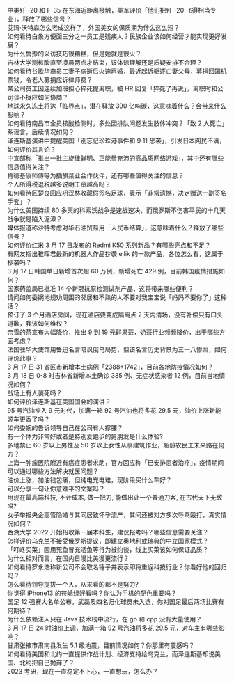 中美歼 -20 和 F-35 在东海近距离接触，美军评价「他们把歼 -20 飞得相当专业」，释放了哪些信号？  
艾玛·沃特森怎么老成这样了，外国美女的保质期为什么这么短？  
如何看待白象方便面三分之一员工是残疾人？民族企业该如何经营才能实现更好发展？  
为什么鲁豫的采访技巧很糟糕，但是她就是很火？  
吉林大学测核酸直至凌晨两点才结束，该体谅理解还是质疑安排不合理？  
如何看待谷歌华裔员工妻子病逝后火速再婚，最近起诉驱逐亡妻父母，募捐回国机票钱，令老人募捐应诉律师费？  
某公司员工因连续加班担心猝死提离职，被 HR 回复「猝死了再说」，离职时和公司谈不拢应如何协商？  
地球永久冻土将达「临界点」，潜在释放 390 亿吨碳，这意味着什么？会带来什么影响？  
如何看待南昌市全员核酸检测时，多处因排队问题发生肢体冲突？「致 2 人死亡」系谣言，后续情况如何？  
泽连斯基演讲中提醒美国「别忘记珍珠港事件和 9·11 恐袭」，引发日本网民不满，如何评价其言论？  
中宣部称「推出一批主旋律鲜明、正能量充沛的高品质网络游戏」，其中还有哪些信息值得关注？  
肯德基康师傅等为插旗菜业合作伙伴，还有哪些值得关注的信息？  
个人所得税退税越多说明工资越高吗？  
如何看待区楚良回应巩汉林收藏假签名足球，表示「非常遗憾，决定赠送一副签名手套」？  
为什么美国持续 80 多天的科索沃战争是速战速决，而俄罗斯不伤害平民的十几天战争就是陷入泥潭？  
媒体报道称沙特考虑对华石油贸易用「人民币结算」，这意味着什么？释放了哪些信号？  
如何评价红米 3 月 17 日发布的 Redmi K50 系列新品？有哪些亮点和不足？  
有网友指出稚晖君最新的机器人作品抄袭 eilik 的一款产品，各位怎么看，这属于抄袭吗？  
3 月 17 日韩国单日新增首次超 60 万例，新增死亡 429 例，目前韩国疫情措施如何？  
国家药监局已批准 14 个新冠抗原检测试剂产品，这将带来哪些便利？  
请问如何委婉地规劝周围的邻居和不熟的人不要对我宝宝说「妈妈不要你了」这种话？  
预订了 3 个月酒店房间，现在酒店要变成隔离点 2 天内清场，没有补偿只有口头道歉，我该如何维权？  
奈雪的茶宣布大幅降价，推出 9 到 19 元鲜果茶，奶茶行业频频降价，出于哪些方面考虑？  
法国驻华大使馆用鲁迅名言暗讽俄乌局势，但该名言历史背景为三一八惨案，如何评价此事？  
3 月 17 日 31 省区市新增本土病例「2388+1742」，目前各地防疫情况如何？  
3 月 18 日 0-8 时吉林省新增本土确诊 385 例、无症状感染者 12 例，目前当地情况如何？  
战场上有人装死吗？  
如何评价泽连斯基在美国国会的演讲？  
95 号汽油步入 9 元时代，加满一箱 92 号汽油也将多花 29.5 元，油价上涨新能源车更香了吗？  
如何委婉的告诉领导自己在公司有人撑腰？  
有一个体力非常好或者是特别爱跑步的男朋友是什么体验?  
多地禁止 60 岁以上男性及 50 岁以上女性从事建筑作业，超龄农民工未来路在何方？  
上海一肿瘤医院附近有癌症患者求助，官方回应称「已安排患者治疗」，疫情期间可以通过哪些方法解决就医问题？  
油价上涨，加油钱包痛，但纯电充电难，现阶段买什么车好？  
可以分享一句让你意难平的文案吗？  
用现在最高端科技, 不计成本, 做一把刀, 能做出让一个普通刀客, 在古代天下无敌吗?  
女子举报央企高管隐婚与其同居致怀孕流产，其间还被对方多次辱骂殴打，真实情况如何？  
西湖大学 2022 开始招收第一届本科生，建议报考吗？哪些信息需要关注？  
怎样评价乌克兰不接受俄罗斯提议，即建立奥地利或瑞典的中立国家模式？  
「叮咚买菜」因用死鱼冒充活鱼等行为被约谈，线上买菜该如何保证品质？  
为什么相对而言，在国内日漫比美漫更流行？  
如何看待罗永浩称新公司不会取名锤子并表示即将重返科技行业？你看好他的回归吗？  
怎么看待领导提拔一个人，从来看的都不是努力?  
你觉得 iPhone13 的苍岭绿好看吗？你认为手机的配色重要吗？  
国足 12 强赛大名单公布，武磊及四名归化球员未入选，你对国足最后两场比赛有何期待？  
为什么依赖注入只在 Java 技术栈中流行，在 go 和 cpp 没有大量使用？  
3 月 17 日 24 时油价上调，加满一箱 92 号汽油将多花 29.5 元，对车主有哪些影响？  
甘肃张掖市肃南县发生 5.1 级地震，目前情况如何？你那里有震感吗？  
如何看待美国和北约一直提供作战计划、经济支持给乌克兰，而泽连斯基却说美国、北约把自己抛弃了？  
2023 考研，现在一直稳定不下心，一直想玩，怎么办？  
